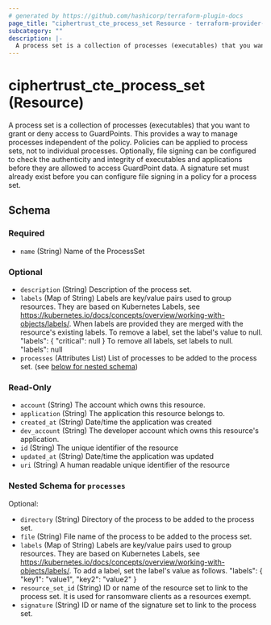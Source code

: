 ```yaml
---
# generated by https://github.com/hashicorp/terraform-plugin-docs
page_title: "ciphertrust_cte_process_set Resource - terraform-provider-ciphertrust"
subcategory: ""
description: |-
  A process set is a collection of processes (executables) that you want to grant or deny access to GuardPoints. This provides a way to manage processes independent of the policy. Policies can be applied to process sets, not to individual processes. Optionally, file signing can be configured to check the authenticity and integrity of executables and applications before they are allowed to access GuardPoint data. A signature set must already exist before you can configure file signing in a policy for a process set.
---
```


# ciphertrust_cte_process_set (Resource)

A process set is a collection of processes (executables) that you want to grant or deny access to GuardPoints. This provides a way to manage processes independent of the policy. Policies can be applied to process sets, not to individual processes. Optionally, file signing can be configured to check the authenticity and integrity of executables and applications before they are allowed to access GuardPoint data. A signature set must already exist before you can configure file signing in a policy for a process set.



<!-- schema generated by tfplugindocs -->
## Schema

### Required

- `name` (String) Name of the ProcessSet

### Optional

- `description` (String) Description of the process set.
- `labels` (Map of String) Labels are key/value pairs used to group resources. They are based on Kubernetes Labels, see https://kubernetes.io/docs/concepts/overview/working-with-objects/labels/.
When labels are provided they are merged with the resource's existing labels.
To remove a label, set the label's value to null.
"labels": {
	"critical": null
}
To remove all labels, set labels to null.
"labels": null
- `processes` (Attributes List) List of processes to be added to the process set. (see [below for nested schema](#nestedatt--processes))

### Read-Only

- `account` (String) The account which owns this resource.
- `application` (String) The application this resource belongs to.
- `created_at` (String) Date/time the application was created
- `dev_account` (String) The developer account which owns this resource's application.
- `id` (String) The unique identifier of the resource
- `updated_at` (String) Date/time the application was updated
- `uri` (String) A human readable unique identifier of the resource

<a id="nestedatt--processes"></a>
### Nested Schema for `processes`

Optional:

- `directory` (String) Directory of the process to be added to the process set.
- `file` (String) File name of the process to be added to the process set.
- `labels` (Map of String) Labels are key/value pairs used to group resources. They are based on Kubernetes Labels, see https://kubernetes.io/docs/concepts/overview/working-with-objects/labels/. To add a label, set the label's value as follows.
"labels": {
	"key1": "value1",
	"key2": "value2"
}
- `resource_set_id` (String) ID or name of the resource set to link to the process set. It is used for ransomware clients as a resources exempt.
- `signature` (String) ID or name of the signature set to link to the process set.

